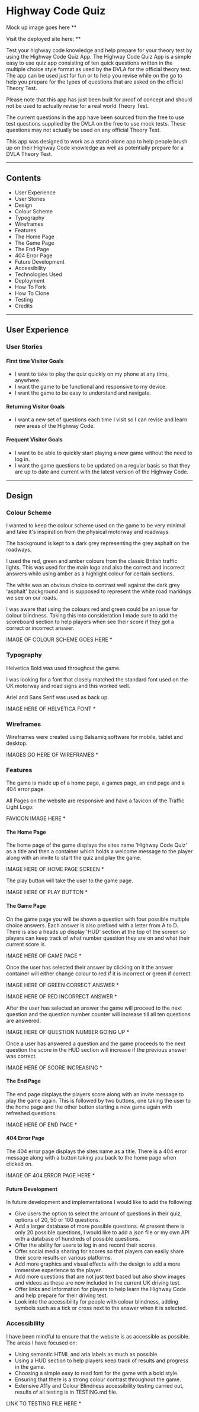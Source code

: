 # Highway Code Quiz

Mock up image goes here **

Visit the deployed site here: **

Test your highway code knowledge and help prepare for your theory test by using the Highway Code Quiz App. 
The Highway Code Quiz App is a simple easy to use quiz app consisting of ten quick questions written in the multiple choice style format as used by the DVLA for the official theory test. 
The app can be used just for fun or to help you revise while on the go to help you prepare for the types of questions that are asked on the official Theory Test. 

Please note that this app has just been built for proof of concept and should not be used to actually revise for a real world Theory Test. 

The current questions in the app have been sourced from the free to use test questions supplied by the DVLA on the free to use mock tests. These questions may not actually be used on any official Theory Test. 

This app was designed to work as a stand-alone app to help people brush up on their Highway Code knowledge as well as potentially prepare for a DVLA Theory Test. 

---

## Contents 

* User Experience 
* User Stories 
* Design 
* Colour Scheme 
* Typography 
* Wireframes 
* Features 
* The Home Page
* The Game Page 
* The End Page 
* 404 Error Page 
* Future Development 
* Accessibility 
* Technologies Used 
* Deployment
* How To Fork 
* How To Clone
* Testing 
* Credits

---

## User Experience 

### User Stories 

#### First time Visitor Goals 

* I want to take to play the quiz quickly on my phone at any time, anywhere.
* I want the game to be functional and responsive to my device.
* I want the game to be easy to understand and navigate.

#### Returning Visitor Goals

* I want a new set of questions each time I visit so I can revise and learn new areas of the Highway Code.

#### Frequent Visitor Goals

* I want to be able to quickly start playing a new game without the need to log in.
* I want the game questions to be updated on a regular basis so that they are up to date and current with the latest version of the Highway Code.

---

## Design

### Colour Scheme

I wanted to keep the colour scheme used on the game to be very minimal and take it's inspiration from the physical motorway and roadways. 

The background is kept to a dark grey representing the grey asphalt on the roadways.

I used the red, green and amber colours from the classic British traffic lights. This was used for the main logo and also the correct and incorrect answers while using amber as a highlight colour for certain sections. 

The white was an obvious choice to contrast well against the dark grey 'asphalt' background and is supposed to represent the white road markings we see on our roads. 

I was aware that using the colours red and green could be an issue for colour blindness. Taking this into consideration I made sure to add the scoreboard section to help players when see their score if they got a correct or incorrect answer. 

IMAGE OF COLOUR SCHEME GOES HERE * 

### Typography

Helvetica Bold was used throughout the game.

I was looking for a font that closely matched the standard font used on the UK motorway and road signs and this worked well. 

Ariel and Sans Serif was used as back up. 

IMAGE HERE OF HELVETICA FONT *

### Wireframes

Wireframes were created using Balsamiq software for mobile, tablet and desktop.

IMAGES GO HERE OF WIREFRAMES *

### Features

The game is made up of a home page, a games page, an end page and a 404 error page.

All Pages on the website are responsive and have a favicon of the Traffic Light Logo:

FAVICON IMAGE HERE *

#### The Home Page

The home page of the game displays the sites name 'Highway Code Quiz' as a title and then a container which holds a welcome message to the player along with an invite to start the quiz and play the game. 

IMAGE HERE OF HOME PAGE SCREEN *

The play button will take the user to the game page. 

IMAGE HERE OF PLAY BUTTON *

#### The Game Page

On the game page you will be shown a question with four possible multiple choice answers. Each answer is also prefixed with a letter from A to D. 
There is also a heads up display 'HUD' section at the top of the screen so players can keep track of what number question they are on and what their current score is. 

IMAGE HERE OF GAME PAGE * 

Once the user has selected their answer by clicking on it the answer container will either change colour to red if it is incorrect or green if correct.

IMAGE HERE OF GREEN CORRECT ANSWER *

IMAGE HERE OF RED INCORRECT ANSWER *

After the user has selected an answer the game will proceed to the next question and the question number counter will increase till all ten questions are answered. 

IMAGE HERE OF QUESTION NUMBER GOING UP *

Once a user has answered a question and the game proceeds to the next question the score in the HUD section will increase if the previous answer was correct.

IMAGE HERE OF SCORE INCREASING *

#### The End Page

The end page displays the players score along with an invite message to play the game again. This is followed by two buttons, one taking the user to the home page and the other button starting a new game again with refreshed questions.

IMAGE HERE OF END PAGE *

#### 404 Error Page

The 404 error page displays the sites name as a title. There is a 404 error message along with a button taking you back to the home page when clicked on.

IMAGE OF 404 ERROR PAGE HERE *

#### Future Development

In future development and implementations I would like to add the following:

* Give users the option to select the amount of questions in their quiz, options of 20, 50 or 100 questions.
* Add a larger database of more possible questions. At present there is only 20 possible questions, I would like to add a json file or my own API with a database of hundreds of possible questions.
* Offer the ability for users to log in and record their scores. 
* Offer social media sharing for scores so that players can easily share their score results on various platforms. 
* Add more graphics and visual effects with the design to add a more immersive experience to the player. 
* Add more questions that are not just text based but also show images and videos as these are now included in the current UK driving test. 
* Offer links and information for players to help learn the Highway Code and help prepare for their driving test.
* Look into the accessibility for people with colour blindness, adding symbols such as a tick or cross next to the answer when it is selected. 

### Accessibility

I have been mindful to ensure that the website is as accessible as possible. The areas I have focused on:

* Using semantic HTML and aria labels as much as possible.
* Using a HUD section to help players keep track of results and progress in the game.
* Choosing a simple easy to read font for the game with a bold style.
* Ensuring that there is a strong colour contrast throughout the game.
* Extensive A11y and Colour Blindness accessibility testing carried out, results of all testing is in TESTING.md file.

LINK TO TESTING FILE HERE *

